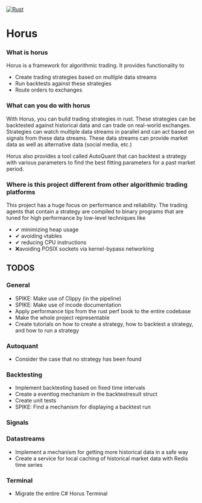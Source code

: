 [![Rust](https://github.com/int0x81/horus_rust_/actions/workflows/rust.yml/badge.svg)](https://github.com/int0x81/horus_edge/actions/workflows/rust.yml)

# Horus

### What is horus
Horus is a framework for algorithmic trading. It provides functionality to
- Create trading strategies based on multiple data streams
- Run backtests against these strategies
- Route orders to exchanges

### What can you do with horus
With Horus, you can build trading strategies in rust. These strategies can be backtested
against historical data and can trade on real-world exchanges. Strategies can watch multiple
data streams in parallel and can act based on signals from these data streams.
These data streams can provide market data as well as alternative data (social media, etc.)

Horus also provides a tool called AutoQuant that can backtest a strategy with various parameters
to find the best fitting parameters for a past market period.

### Where is this project different from other algorithmic trading platforms
This project has a huge focus on performance and reliability. The trading agents that contain a strategy are compiled to binary programs that are tuned for high performance by low-level techniques like 
- ✔ minimizing heap usage
- ✔ avoiding vtables
- ✔ reducing CPU instructions
- ❌avoiding POSIX sockets via kernel-bypass networking

## TODOS

### General
- SPIKE: Make use of Clippy (in the pipeline)
- SPIKE: Make use of incode documentation
- Apply performance tips from the rust perf book to the entire codebase
- Make the whole project representable
- Create tutorials on how to create a strategy, how to backtest a strategy, and how to run a strategy

### Autoquant
- Consider the case that no strategy has been found

### Backtesting
- Implement backtesting based on fixed time intervals
- Create a eventlog mechanism in the backtestresult struct
- Create unit tests
- SPIKE: Find a mechanism for displaying a backtest run

### Signals

### Datastreams
- Implement a mechanism for getting more historical data in a safe way
- Create a service for local caching of historical market data with Redis time series

### Terminal
- Migrate the entire C# Horus Terminal